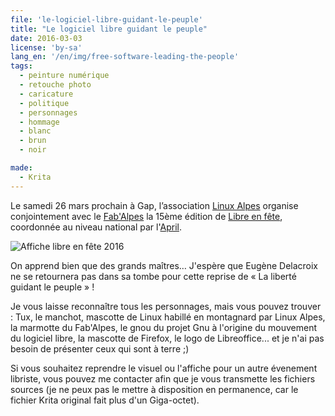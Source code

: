 ```yaml
---
file: 'le-logiciel-libre-guidant-le-peuple'
title: "Le logiciel libre guidant le peuple"
date: 2016-03-03
license: 'by-sa'
lang_en: '/en/img/free-software-leading-the-people'
tags:
  - peinture numérique
  - retouche photo
  - caricature
  - politique
  - personnages
  - hommage
  - blanc
  - brun
  - noir

made:
  - Krita
---
```


Le samedi 26 mars prochain à Gap, l’association [Linux Alpes](http://www.linux-alpes.org/) organise conjointement avec le [Fab'Alpes](http://www.fabalpes.org/) la 15ème édition de [Libre en fête](http://www.libre-en-fete.net/), coordonnée au niveau national par l'[April](http://www.april.org/).

![Affiche libre en fête 2016](/img/blog/affiche-libre-en-fete-2016-web.jpg)

On apprend bien que des grands maîtres… J'espère que Eugène Delacroix ne se retournera pas dans sa tombe pour cette reprise de « La liberté guidant le peuple » !

Je vous laisse reconnaître tous les personnages, mais vous pouvez trouver : Tux, le manchot, mascotte de Linux habillé en montagnard par Linux Alpes, la marmotte du Fab'Alpes, le gnou du projet Gnu à l'origine du mouvement du logiciel libre, la mascotte de Firefox, le logo de Libreoffice... et je n'ai pas besoin de présenter ceux qui sont à terre ;)

Si vous souhaitez reprendre le visuel ou l'affiche pour un autre évenement libriste, vous pouvez me contacter afin que je vous transmette les fichiers sources (je ne peux pas le mettre à disposition en permanence, car le fichier Krita original fait plus d'un Giga-octet).
